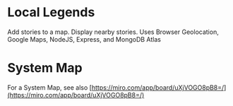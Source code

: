# Local Legends
Add stories to a map. Display nearby stories. Uses Browser Geolocation, Google Maps, NodeJS, Express, and MongoDB Atlas 

# System Map
For a System Map, see also [https://miro.com/app/board/uXjVOGO8pB8=/](https://miro.com/app/board/uXjVOGO8pB8=/)
